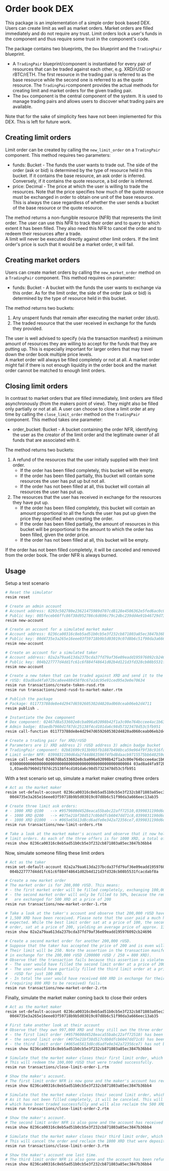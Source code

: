 # Order book DEX

This package is an implementation of a simple order book based DEX. Users can create limit as well as market orders.
Market orders are filled immediately and do not require any trust. Limit orders lock a user's funds in the component and
thus require some trust in the component's code.

The package contains two blueprints, the `Dex` blueprint and the `TradingPair` blueprint.

- A `TradingPair` blueprint/component is instantiated for every pair of resources that can be traded against each other,
  e.g. XRD/rUSD or rBTC/rETH. The first resource in the trading pair is referred to as the base resource while the
  second one is referred to as the quote resource. The `TradingPair`component provides the actual methods for creating
  limit and market orders for the given trading pair.
- The `Dex` component is the central component of the system. It is used to manage trading pairs and allows users to
  discover what trading pairs are available.

Note that for the sake of simplicity fees have not been implemented for this DEX. This is left for future work.

## Creating limit orders

Limit order can be created by calling the `new_limit_order` on a `TradingPair` component. This method requires two
parameters:

- funds: Bucket - The funds the user wants to trade out. The side of the order (ask or bid) is determined by the type of
  resource held in this bucket. If it contains the base resource, an ask order is inferred. Conversely, if it contains
  the quote resource, a bid order is inferred.
- price: Decimal - The price at which the user is willing to trade the resources. Note that the price specifies how much
  of the quote resource must be exchanged in order to obtain one unit of the base resource. This is always the case
  regardless of whether the user sends a bucket of the base resource or the quote resource.

The method returns a non-fungible resource (NFR) that represents the limit order. The user can use this NFR to track
their order and to query to which extent it has been filled. They also need this NFR to cancel the order and to redeem
their resources after a trade.  
A limit will never be executed directly against other limit orders. If the limit order's price is such that it would be
a market order, it will fail.

## Creating market orders

Users can create market orders by calling the `new_market_order` method on a `TradingPair` component. This method
requires on parameter:

- funds: Bucket - A bucket with the funds the user wants to exchange via this order. As for the limit order, the side of
  the order (ask or bid) is determined by the type of resource held in this bucket.

The method returns two buckets:

1. Any unspent funds that remain after executing the market order (dust).
2. The traded resource that the user received in exchange for the funds they provided.

The user is well advised to specify (via the transaction manifest) a minimum amount of resources they are willing to
accept for the funds that they are putting up. This is especially important for larger orders that may travel down the
order book multiple price levels.  
A market order will always be filled completely or not at all. A market order might fail if there is not enough
liquidity in the order book and the market order cannot be matched to enough limit orders.

## Closing limit orders

In contrast to market orders that are filled immediately, limit orders are filled asynchronously (from the makers point
of view). They might also be filled only partially or not at all. A user can choose to close a limit order at any time
by calling the `close_limit_order` method on the `TradingPair` component. This method takes one parameter:

- order_bucket: Bucket - A bucket containing the order NFR, identifying the user as the creator of the limit order and
  the legitimate owner of all funds that are associated with it.

The method returns two buckets:

1. A refund of the resources that the user initially supplied with their limit order.
    - If the order has been filled completely, this bucket will be empty.
    - If the order has been filled partially, this bucket will contain some resources the user has put up but not all.
    - If the order has not been filled at all, this bucket will contain all resources the user has put up.
2. The resources that the user has received in exchange for the resources they have put up.
    - If the order has been filled completely, this bucket will contain an amount proportional to all the funds the user
      has put up given the price they specified when creating the order.
    - If the order has been filled partially, the amount of resources in this bucket will be proportional to the amount
      to which the order has been filled, given the order price.
    - If the order has not been filled at all, this bucket will be empty.

If the order has not been filled completely, it will be canceled and removed from the order book. The order NFR is
always burned.

## Usage

Setup a test scenario

```sh
# Reset the simulator
resim reset

# Create an admin account
# Account address: 0293c502780e23621475989d707cd8128e4506362e5fed6ac0c00a
# Public key: 005feceb66ffc86f38d952786c6d696c79c2dbc239dd4e91b46729d73a27fb57e9
resim new-account

# Create an account for a simulated market maker
# Account address: 0236ca00316c8eb5ad51b0cb5e3f232cb871803a85ec3847b36bb4
# Public key: 00d4735e3a265e16eee03f59718b9b5d03019c07d8b6c51f90da3a666eec13ab35
resim new-account

# Create an account for a simulated taker
# Account address: 02a2a79aa613da237bcda37fd79af36e09eadd195976092cb24696
# Public key: 004b227777d4dd1fc61c6f884f48641d02b4d121d3fd328cb08b5531fcacdabf8a
resim new-account

# Create a new token that can be traded against XRD and send it to the market taker user
# rUSD: 03ad8ad4fa972bca8ee488458f0c67a1dc95e91ced95e3e0e70634
resim run transactions/create-token-rusd.rtm
resim run transactions/send-rusd-to-market-maker.rtm

# Publish the package
# Package: 011773788de8e4d2947d6592605302d4820ad060ceab06eb2d4711
resim publish .

# Instantiate the Dex component
# Dex component: 02467d8a533602e8cba096a92098b42f1a3c00e764bccee4ac1b63
# Admin badge: 03aedb7960d1f87dc25138f4cd101da6c98d57323478d53c5fb951
resim call-function 011773788de8e4d2947d6592605302d4820ad060ceab06eb2d4711 Dex instantiate

# Create a trading pair for XRD/rUSD
# Parameters are 1) XRD address 2) rUSD address 3) admin badge bucket
# TradingPair component: 02b81699c913b9b5fb1887b498bca59e964f9f38c916faa585da32
# Limit order NFR: 0399831190d6da2f44d863596f4fbd8daacb9715575bb640259d8c
resim call-method 02467d8a533602e8cba096a92098b42f1a3c00e764bccee4ac1b63 add_trading_pair \
  030000000000000000000000000000000000000000000000000004 03ad8ad4fa972bca8ee488458f0c67a1dc95e91ced95e3e0e70634 \
  1,03aedb7960d1f87dc25138f4cd101da6c98d57323478d53c5fb951
```

With a test scenario set up, simulate a market maker creating three orders

```sh
# Act as the market maker
resim set-default-account 0236ca00316c8eb5ad51b0cb5e3f232cb871803a85ec3847b36bb4 \
  00d4735e3a265e16eee03f59718b9b5d03019c07d8b6c51f90da3a666eec13ab35

# Create three limit ask orders:
# - 1000 XRD @100   --> #9579600d4528eaca55babc22aff72510,0399831190d6da2f44d863596f4fbd8daacb9715575bb640259d8c
# - 1000 XRD @200   --> #075e21bf38d517c0b0dfcb6047dd71c8,0399831190d6da2f44d863596f4fbd8daacb9715575bb640259d8c
# - 1000 XRD @1000  --> #065e65613d8cd6adfe0e342a72356ce7,0399831190d6da2f44d863596f4fbd8daacb9715575bb640259d8c
resim run transactions/new-limit-orders.rtm

# Take a look at the market maker's account and observe that it now holds three NFRs representing the newly created
# limit orders. As each of the three offers is for 1000 XRD, a total of 3000 have been take out of the maker's account.
resim show 0236ca00316c8eb5ad51b0cb5e3f232cb871803a85ec3847b36bb4
```

Now, simulate someone filling these limit orders

```sh
# Act as the taker
resim set-default-account 02a2a79aa613da237bcda37fd79af36e09eadd195976092cb24696 \
  004b227777d4dd1fc61c6f884f48641d02b4d121d3fd328cb08b5531fcacdabf8a

# Create a new market order
# The market order is for 200,000 rUSD. This means:
# - the first market order will be filled completely, exchanging 100,000 rUSD for 1000 XRD at a price of 100
# - the second market order will only be filled to 50%, because the remaining 100,000 XRD (in the market order) 
#   are exchanged for 500 XRD at a price of 200
resim run transactions/new-market-order-1.rtm

# Take a look at the taker's account and observe that 200,000 rUSD have indeed been taken out of the account and
# 1,500 XRD have been received. Please note that the user paid a much higher price than they might have
# expected. While the best limit order sat at a price of 100, the second, which was also needed to fill the market
# order, sat at a price of 200, yielding an average price of approx. 133. 
resim show 02a2a79aa613da237bcda37fd79af36e09eadd195976092cb24696

# Create a second market order for another 200,000 rUSD.
# Suppose that the taker has accepted the price of 200 and is even willing to pay a bit (but not much) more than that.
# Their limit will be 250. Note the assertion in the transaction manifest, ensuring that at least 800 XRD are received
# in exchange for the 200,000 rUSD (200000 rUSD / 250 = 800 XRD).
# Observe that the transaction fails because this assertion is violated:
# - The user would have filled the second limit order at a price of 200, exchanging 100,000 rUSD for 500 XRD.
# - The user would have partially filled the third limit order at a price of 1000, exchanging the remaining 100,000
#   rUSD for just 100 XRD.
# - In total the user would have received 600 XRD in exchange for their 200,000 rUSD, which is why the assertion
# (requiring 800 XRD to be received) fails.
resim run transactions/new-market-order-2.rtm
```

Finally, simulate the market maker coming back to close their orders

```sh
# Act as the market maker
resim set-default-account 0236ca00316c8eb5ad51b0cb5e3f232cb871803a85ec3847b36bb4 \
  00d4735e3a265e16eee03f59718b9b5d03019c07d8b6c51f90da3a666eec13ab35

# First take another look at their account
# Observe that they own 997,000 XRD and they still own the three order NFRs. Looking at those NFRs, also note that
# - the first limit order (#9579600d4528eaca55babc22aff72510) has been filled completely (1000/1000)
# - the second limit order (#075e21bf38d517c0b0dfcb6047dd71c8) has been filled to 50% (500/1000)
# - the third limit order (#065e65613d8cd6adfe0e342a72356ce7) has not been filled at all (0/1000)
resim show 0236ca00316c8eb5ad51b0cb5e3f232cb871803a85ec3847b36bb4

# Simulate that the market maker closes their first limit order, which has been filled completely.
# This will redeem the 100,000 rUSD that were traded successfully.
resim run transactions/close-limit-order-1.rtm

# Show the maker's account.
# The first limit order NFR is now gone and the maker's account has received 100,000 rUSD
resim show 0236ca00316c8eb5ad51b0cb5e3f232cb871803a85ec3847b36bb4

# Simulate that the market maker closes their second limit order, which has been filled to 50%.
# As it has not been filled completely, it will be canceled. This will redeem another 100,000 rUSD,
# which have been traded successfully and will also reclaim the 500 XRD that were not traded. 
resim run transactions/close-limit-order-2.rtm

# Show the maker's account.
# The second limit order NFR is also gone and the account has received another 100,000 rUSD as well as 500 XRD
resim show 0236ca00316c8eb5ad51b0cb5e3f232cb871803a85ec3847b36bb4

# Simulate that the market maker closes their third limit order, which has not been filled tat all.
# This will cancel the order and reclaim the 1000 XRD that were deposited for that order. No rUSD will be received.
resim run transactions/close-limit-order-3.rtm

# Show the maker's account one last time.
# The third limit order NFR is also gone and the account has been refunded 1000 XRD.
resim show 0236ca00316c8eb5ad51b0cb5e3f232cb871803a85ec3847b36bb4
```
